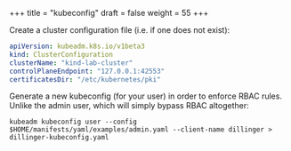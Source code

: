 +++
title = "kubeconfig"
draft = false
weight = 55
+++

Create a cluster configuration file (i.e. if one does not exist):

```yaml { linenos=inline }
apiVersion: kubeadm.k8s.io/v1beta3
kind: ClusterConfiguration
clusterName: "kind-lab-cluster"
controlPlaneEndpoint: "127.0.0.1:42553"
certificatesDir: "/etc/kubernetes/pki"
```

Generate a new kubeconfig (for your user) in order to enforce RBAC rules. Unlike the admin user, which will simply bypass RBAC altogether:

```shell
kubeadm kubeconfig user --config $HOME/manifests/yaml/examples/admin.yaml --client-name dillinger > dillinger-kubeconfig.yaml
```
